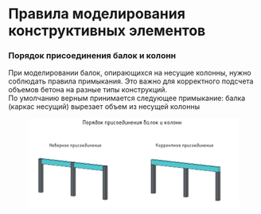 # Правила моделирования конструктивных элементов

### Порядок присоединения балок и колонн

При моделировании балок, опирающихся на несущие колонны, нужно соблюдать правила примыкания. Это важно для корректного подсчета объемов бетона на разные типы конструкций.\
По умолчанию верным принимается следующее примыкание: балка (каркас несущий) вырезает объем из несущей колонны

<figure><img src="../../.gitbook/assets/Балки.png" alt=""><figcaption></figcaption></figure>
